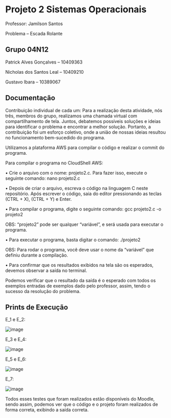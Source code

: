 # Projeto 2 Sistemas Operacionais
Professor: Jamilson Santos

Problema – Escada Rolante

## Grupo 04N12

Patrick Alves Gonçalves – 10409363

Nicholas dos Santos Leal – 10409210

Gustavo Ibara – 10389067

## Documentação

Contribuição individual de cada um: Para a realização desta atividade, nós três, membros do grupo, realizamos uma chamada virtual com compartilhamento de tela. Juntos, debatemos possíveis soluções e ideias para identificar o problema e encontrar a melhor solução. Portanto, a contribuição foi um esforço coletivo, onde a união de nossas ideias resultou no funcionamento bem-sucedido do programa.

Utilizamos a plataforma AWS para compilar o código e realizar o commit do programa.

Para compilar o programa no CloudShell AWS:

• Crie o arquivo com o nome: projeto2.c. Para fazer isso, execute o seguinte comando: nano projeto2.c

• Depois de criar o arquivo, escreva o código na linguagem C neste repositório. Após escrever o código, saia do editor pressionando as teclas (CTRL + X), (CTRL + Y) e Enter.

• Para compilar o programa, digite o seguinte comando: gcc projeto2.c -o projeto2

OBS: “projeto2” pode ser qualquer “variável”, e será usada para executar o programa.

• Para executar o programa, basta digitar o comando: ./projeto2

OBS: Para rodar o programa, você deve usar o nome da “variável” que definiu durante a compilação.

• Para confirmar que os resultados exibidos na tela são os esperados, devemos observar a saída no terminal.

Podemos verificar que o resultado da saída é o esperado com todos os exemplos entradas de exemplos dado pelo professor, assim, tendo o sucesso da resolução do problema.

## Prints de Execução

E_1 e E_2:

![image](https://github.com/patrickalvesz/projeto2so/assets/127363163/fc73e41d-010e-43d4-af63-b670f580aeb7)

E_3 e E_4:

![image](https://github.com/patrickalvesz/projeto2so/assets/127363163/895871ac-e2a5-4aad-be8d-77500d476158)

E_5 e E_6:

![image](https://github.com/patrickalvesz/projeto2so/assets/127363163/5d07b0bf-b83f-4f97-b3f8-c599ad80d753)

E_7:

![image](https://github.com/patrickalvesz/projeto2so/assets/127363163/656c62fc-cad9-43c6-8d39-6ac3b334ed55)


Todos esses testes que foram realizados estão disponíveis do Moodle, sendo assim, podemos ver que o código e o projeto foram realizados de forma correta, exibindo a saída correta.
